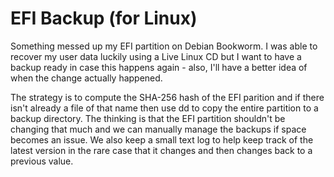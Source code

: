 # EFI Backup (for Linux)

Something messed up my EFI partition on Debian Bookworm. I was able to
recover my user data luckily using a Live Linux CD but I want to have
a backup ready in case this happens again - also, I'll have a better
idea of when the change actually happened.

The strategy is to compute the SHA-256 hash of the EFI parition and if
there isn't already a file of that name then use dd to copy the entire
partition to a backup directory. The thinking is that the EFI
partition shouldn't be changing that much and we can manually manage the
backups if space becomes an issue. We also keep a small text log to
help keep track of the latest version in the rare case that it changes
and then changes back to a previous value.

